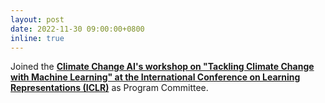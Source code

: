 ```yaml
---
layout: post
date: 2022-11-30 09:00:00+0800
inline: true
---
```


Joined the [**Climate Change AI's workshop on "Tackling Climate Change with Machine Learning" at the International Conference on Learning Representations (ICLR)**](https://www.climatechange.ai/events/iclr2023) as Program Committee.

